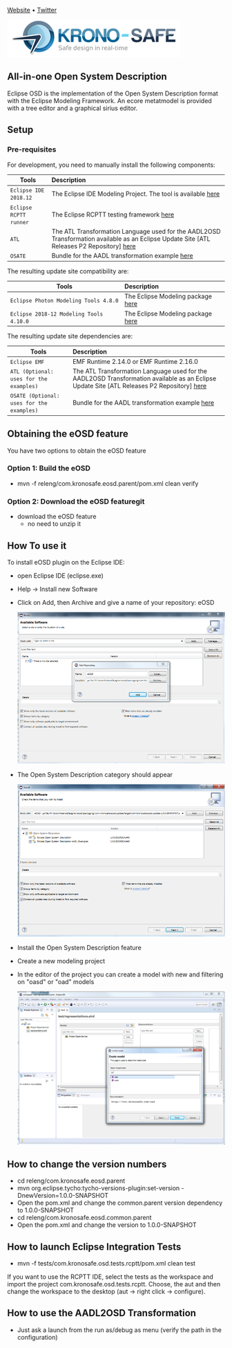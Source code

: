 [Website](http://www.krono-safe.com) • [Twitter](https://twitter.com/KRONO_SAFE)

[![Krono-Safe Logo](documentation/img/Group.png)](http://www.krono-safe.com)

## All-in-one Open System Description
Eclipse OSD is the implementation of the Open System Description format with the Eclipse Modeling Framework. An ecore metatmodel is provided with a tree editor and a graphical sirius editor.

## Setup

### Pre-requisites

For development, you need to manually install the following components:

|                         Tools                         |                              Description                               |
| ----------------------------------------------------- | :--------------------------------------------------------------------- |
| `Eclipse IDE 2018.12`                         | The  Eclipse IDE Modeling Project. The tool is available [here](https://www.eclipse.org/downloads/download.php?file=/technology/epp/downloads/release/2018-12/R/eclipse-modeling-2018-12-R-win32-x86_64.zip) |
| `Eclipse RCPTT runner`                         		| The Eclipse RCPTT testing framework [here](http://www.eclipse.org/downloads/download.php?file=/rcptt/release/2.3.0/ide/rcptt.ide-2.3.0-win32.win32.x86_64.zip) |
| `ATL`                         						| The ATL Transformation Language used for the AADL2OSD Transformation available as an Eclipse Update Site [ATL Releases P2 Repository] [here](http://download.eclipse.org/mmt/atl/updates/releases) |
| `OSATE`                         						| Bundle for the AADL transformation example [here](https://osate-build.sei.cmu.edu/download/osate/stable/2.3.7/products/) |


The resulting update site compatibility are:

|                         Tools                         |                              Description                               |
| ----------------------------------------------------- | :--------------------------------------------------------------------- |
| `Eclipse Photon Modeling Tools 4.8.0`                              | The Eclipse Modeling package [here](https://www.eclipse.org/downloads/download.php?file=/technology/epp/downloads/release/photon/R/eclipse-modeling-photon-R-win32-x86_64.zip) |
| `Eclipse 2018-12 Modeling Tools 4.10.0`                                 | The Eclipse Modeling package [here](https://www.eclipse.org/downloads/download.php?file=/technology/epp/downloads/release/2018-12/R/eclipse-modeling-2018-12-R-win32-x86_64.zip) |


The resulting update site dependencies are:

|                         Tools                         |                              Description                               |
| ----------------------------------------------------- | :--------------------------------------------------------------------- |
| `Eclipse EMF`                                         | EMF Runtime 2.14.0 or EMF Runtime 2.16.0                               |
| `ATL (Optional: uses for the examples)`                         				| The ATL Transformation Language used for the AADL2OSD Transformation available as an Eclipse Update Site [ATL Releases P2 Repository] [here](http://download.eclipse.org/mmt/atl/updates/releases) |
| `OSATE (Optional: uses for the examples)`                         			| Bundle for the AADL transformation example [here](https://osate-build.sei.cmu.edu/download/osate/stable/2.3.6/products/) |
 
## Obtaining the eOSD feature
You have two options to obtain the eOSD feature

### Option 1: Build the eOSD

- mvn -f releng/com.kronosafe.eosd.parent/pom.xml clean verify

### Option 2: Download the eOSD featuregit

- download the eOSD feature
  - no need to unzip it

## How To use it
To install eOSD plugin on the Eclipse IDE:

- open Eclipse IDE (eclipse.exe)
- Help -> Install new Software
- Click on Add, then Archive and give a name of your repository: eOSD

  ![IMAGE](documentation/img/repositoryAddition.PNG)

- The Open System Description category should appear

  ![IMAGE](documentation/img/eOSDFeatureInstallation.PNG)

- Install the Open System Description feature

- Create a new modeling project
- In the editor of the project you can create a model with new and filtering on "oasd" or "oad" models

  ![IMAGE](documentation/img/modelCreation.PNG)

## How to change the version numbers

- cd releng/com.kronosafe.eosd.parent
- mvn org.eclipse.tycho:tycho-versions-plugin:set-version -DnewVersion=1.0.0-SNAPSHOT
- Open the pom.xml and change the common.parent version dependency to 1.0.0-SNAPSHOT
- cd releng/com.kronosafe.eosd.common.parent
- Open the pom.xml and change the version to 1.0.0-SNAPSHOT

## How to launch Eclipse Integration Tests

- mvn -f tests/com.kronosafe.osd.tests.rcptt/pom.xml clean test

If you want to use the RCPTT IDE, select the tests as the workspace and import the project com.kronosafe.osd.tests.rcptt. Choose, the aut and then change the workspace to the desktop (aut -> right click -> configure).

## How to use the AADL2OSD Transformation
- Just ask a launch from the run as/debug as menu (verify the path in the configuration)
